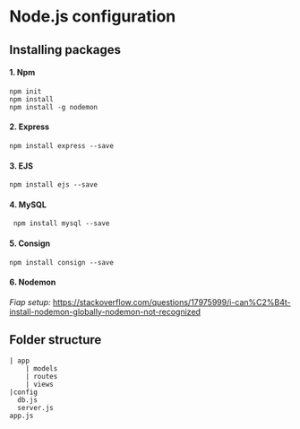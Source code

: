# Node.js configuration

## Installing packages

#### 1. Npm

```
npm init
npm install
npm install -g nodemon

```

#### 2. Express

```
npm install express --save
```

#### 3. EJS

```
npm install ejs --save
```

#### 4. MySQL

```
 npm install mysql --save
```

#### 5. Consign

```
npm install consign --save
```

#### 6. Nodemon

  *Fiap setup:* https://stackoverflow.com/questions/17975999/i-can%C2%B4t-install-nodemon-globally-nodemon-not-recognized


## Folder structure
```
| app
    | models
    | routes
    | views
|config
  db.js
  server.js
app.js
```